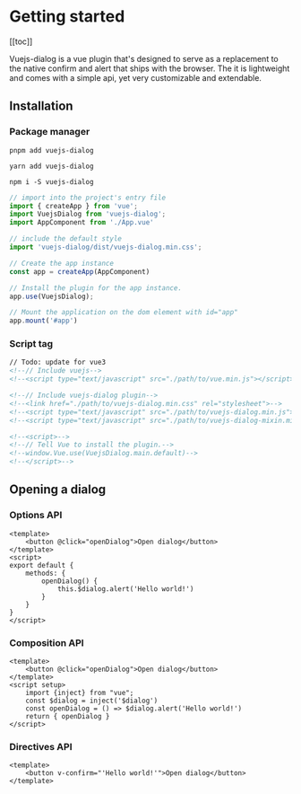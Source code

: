 # Getting started

[[toc]]

Vuejs-dialog is a vue plugin that's designed to serve as a replacement to the native confirm and alert that ships with the browser. The it is lightweight and comes with a simple api, yet very customizable and extendable.

## Installation

### Package manager
<CodeGroup>
  <CodeGroupItem title="pnpm">

```shell title="installation via pnpm"
pnpm add vuejs-dialog
```

  </CodeGroupItem>

  <CodeGroupItem title="yarn">

```shell title="installation via yarn"
yarn add vuejs-dialog
```

  </CodeGroupItem>

  <CodeGroupItem title="npm" active>

```bash{2} title="installation via npm"
npm i -S vuejs-dialog
```

  </CodeGroupItem>
</CodeGroup>


```js title="main.js"
// import into the project's entry file
import { createApp } from 'vue';
import VuejsDialog from 'vuejs-dialog';
import AppComponent from './App.vue'

// include the default style
import 'vuejs-dialog/dist/vuejs-dialog.min.css';

// Create the app instance
const app = createApp(AppComponent)

// Install the plugin for the app instance.
app.use(VuejsDialog);

// Mount the application on the dom element with id="app"
app.mount('#app')
```

### Script tag

```html
// Todo: update for vue3
<!--// Include vuejs-->
<!--<script type="text/javascript" src="./path/to/vue.min.js"></script>-->

<!--// Include vuejs-dialog plugin-->
<!--<link href="./path/to/vuejs-dialog.min.css" rel="stylesheet">-->
<!--<script type="text/javascript" src="./path/to/vuejs-dialog.min.js"></script>-->
<!--<script type="text/javascript" src="./path/to/vuejs-dialog-mixin.min.js"></script> // only needed in custom components-->

<!--<script>-->
<!--// Tell Vue to install the plugin.-->
<!--window.Vue.use(VuejsDialog.main.default)-->
<!--</script>-->
```

## Opening a dialog

### Options API
```vue title="App.vue"
<template>
    <button @click="openDialog">Open dialog</button>
</template>
<script>
export default {
    methods: {
        openDialog() {
            this.$dialog.alert('Hello world!')
        }
    }
}
</script>
```

### Composition API
```vue title="App.vue"
<template>
    <button @click="openDialog">Open dialog</button>
</template>
<script setup>
    import {inject} from "vue";
    const $dialog = inject('$dialog')
    const openDialog = () => $dialog.alert('Hello world!')
    return { openDialog }
</script>
```

### Directives API
```vue title="App.vue"
<template>
    <button v-confirm="'Hello world!'">Open dialog</button>
</template>
```
